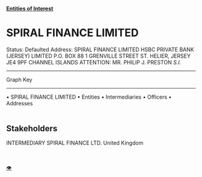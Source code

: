 #### [Entities of Interest](/list.html)
<link rel="stylesheet" type="text/css" href="../../assets/style.css">

<style>
body{background-image:url("http://eoi-graphs.s3-website-eu-west-1.amazonaws.com/SPIRAL_FINANCE_LIMITED.png");background-repeat: no-repeat;background-size: contain;}
.markdown>p>span{background-color: white;}
</style>

# SPIRAL FINANCE LIMITED
<span>Status: Defaulted
Address: SPIRAL FINANCE LIMITED HSBC PRIVATE BANK (JERSEY) LIMITED P.O. BOX 88 1 GRENVILLE STREET ST. HELIER, JERSEY JE4 9PF CHANNEL ISLANDS ATTENTION:  MR. PHILIP J. PRESTON *S.I.*
</span>

---



<div class="legend">
Graph Key
<hr>
<span class="focus">• SPIRAL FINANCE LIMITED</span>
<span class="entity">• Entities</span>
<span class="intermediary">• Intermediaries</span>
<span class="officer">• Officers</span>
<span class="address">• Addresses</span>
</div><br>


## Stakeholders
<span>INTERMEDIARY
SPIRAL FINANCE LTD.
United Kingdom
</span>


<br><br><a class="contribute_button" href="Readme.md">👁</a>